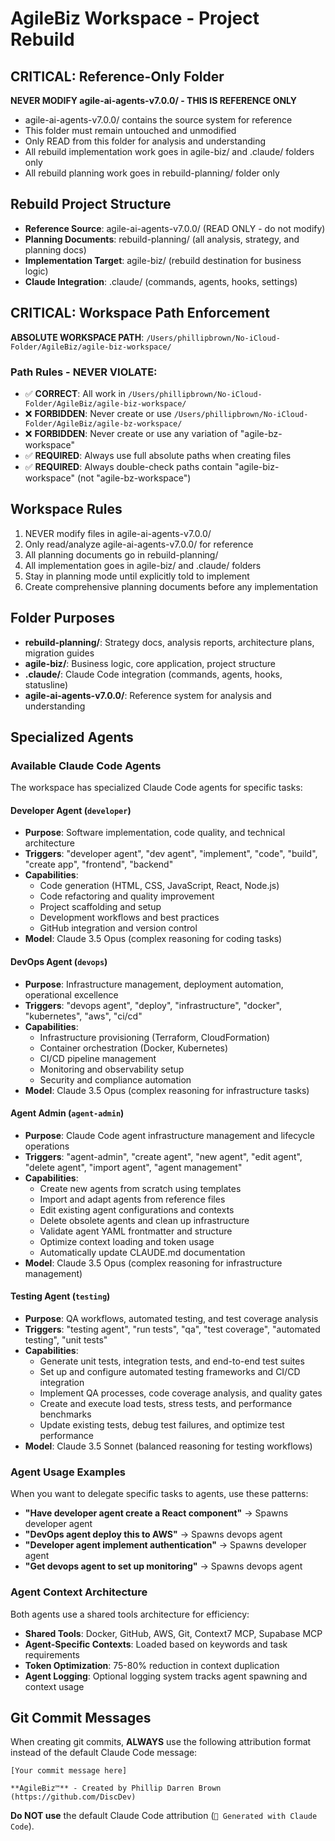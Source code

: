# AgileBiz Workspace - Project Rebuild

## CRITICAL: Reference-Only Folder
**NEVER MODIFY agile-ai-agents-v7.0.0/ - THIS IS REFERENCE ONLY**
- agile-ai-agents-v7.0.0/ contains the source system for reference
- This folder must remain untouched and unmodified
- Only READ from this folder for analysis and understanding
- All rebuild implementation work goes in agile-biz/ and .claude/ folders only
- All rebuild planning work goes in rebuild-planning/ folder only

## Rebuild Project Structure
- **Reference Source**: agile-ai-agents-v7.0.0/ (READ ONLY - do not modify)
- **Planning Documents**: rebuild-planning/ (all analysis, strategy, and planning docs)
- **Implementation Target**: agile-biz/ (rebuild destination for business logic)
- **Claude Integration**: .claude/ (commands, agents, hooks, settings)

## CRITICAL: Workspace Path Enforcement
**ABSOLUTE WORKSPACE PATH**: `/Users/phillipbrown/No-iCloud-Folder/AgileBiz/agile-biz-workspace/`

### Path Rules - NEVER VIOLATE:
- ✅ **CORRECT**: All work in `/Users/phillipbrown/No-iCloud-Folder/AgileBiz/agile-biz-workspace/`
- ❌ **FORBIDDEN**: Never create or use `/Users/phillipbrown/No-iCloud-Folder/AgileBiz/agile-bz-workspace/`
- ❌ **FORBIDDEN**: Never create or use any variation of "agile-bz-workspace"
- ✅ **REQUIRED**: Always use full absolute paths when creating files
- ✅ **REQUIRED**: Always double-check paths contain "agile-biz-workspace" (not "agile-bz-workspace")

## Workspace Rules
1. NEVER modify files in agile-ai-agents-v7.0.0/
2. Only read/analyze agile-ai-agents-v7.0.0/ for reference
3. All planning documents go in rebuild-planning/
4. All implementation goes in agile-biz/ and .claude/ folders
5. Stay in planning mode until explicitly told to implement
6. Create comprehensive planning documents before any implementation

## Folder Purposes
- **rebuild-planning/**: Strategy docs, analysis reports, architecture plans, migration guides
- **agile-biz/**: Business logic, core application, project structure
- **.claude/**: Claude Code integration (commands, agents, hooks, statusline)
- **agile-ai-agents-v7.0.0/**: Reference system for analysis and understanding

## Specialized Agents

### Available Claude Code Agents

The workspace has specialized Claude Code agents for specific tasks:

#### **Developer Agent** (`developer`)
- **Purpose**: Software implementation, code quality, and technical architecture
- **Triggers**: "developer agent", "dev agent", "implement", "code", "build", "create app", "frontend", "backend"
- **Capabilities**: 
  - Code generation (HTML, CSS, JavaScript, React, Node.js)
  - Code refactoring and quality improvement
  - Project scaffolding and setup
  - Development workflows and best practices
  - GitHub integration and version control
- **Model**: Claude 3.5 Opus (complex reasoning for coding tasks)

#### **DevOps Agent** (`devops`)
- **Purpose**: Infrastructure management, deployment automation, operational excellence
- **Triggers**: "devops agent", "deploy", "infrastructure", "docker", "kubernetes", "aws", "ci/cd"
- **Capabilities**:
  - Infrastructure provisioning (Terraform, CloudFormation)
  - Container orchestration (Docker, Kubernetes)
  - CI/CD pipeline management
  - Monitoring and observability setup
  - Security and compliance automation
- **Model**: Claude 3.5 Opus (complex reasoning for infrastructure tasks)

#### **Agent Admin** (`agent-admin`)
- **Purpose**: Claude Code agent infrastructure management and lifecycle operations
- **Triggers**: "agent-admin", "create agent", "new agent", "edit agent", "delete agent", "import agent", "agent management"
- **Capabilities**:
  - Create new agents from scratch using templates
  - Import and adapt agents from reference files
  - Edit existing agent configurations and contexts
  - Delete obsolete agents and clean up infrastructure
  - Validate agent YAML frontmatter and structure
  - Optimize context loading and token usage
  - Automatically update CLAUDE.md documentation
- **Model**: Claude 3.5 Opus (complex reasoning for infrastructure management)

#### **Testing Agent** (`testing`)
- **Purpose**: QA workflows, automated testing, and test coverage analysis
- **Triggers**: "testing agent", "run tests", "qa", "test coverage", "automated testing", "unit tests"
- **Capabilities**:
  - Generate unit tests, integration tests, and end-to-end test suites
  - Set up and configure automated testing frameworks and CI/CD integration
  - Implement QA processes, code coverage analysis, and quality gates
  - Create and execute load tests, stress tests, and performance benchmarks
  - Update existing tests, debug test failures, and optimize test performance
- **Model**: Claude 3.5 Sonnet (balanced reasoning for testing workflows)

### Agent Usage Examples

When you want to delegate specific tasks to agents, use these patterns:

- **"Have developer agent create a React component"** → Spawns developer agent
- **"DevOps agent deploy this to AWS"** → Spawns devops agent
- **"Developer agent implement authentication"** → Spawns developer agent
- **"Get devops agent to set up monitoring"** → Spawns devops agent

### Agent Context Architecture

Both agents use a shared tools architecture for efficiency:
- **Shared Tools**: Docker, GitHub, AWS, Git, Context7 MCP, Supabase MCP
- **Agent-Specific Contexts**: Loaded based on keywords and task requirements
- **Token Optimization**: 75-80% reduction in context duplication
- **Agent Logging**: Optional logging system tracks agent spawning and context usage

## Git Commit Messages

When creating git commits, **ALWAYS** use the following attribution format instead of the default Claude Code message:

```
[Your commit message here]

**AgileBiz™** - Created by Phillip Darren Brown (https://github.com/DiscDev)
```

**Do NOT use** the default Claude Code attribution (`🤖 Generated with Claude Code`).